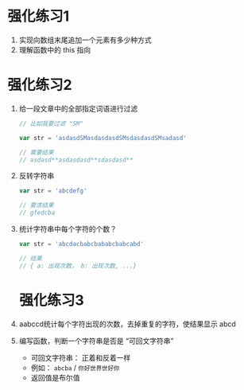 # 强化练习1

1. 实现向数组末尾追加一个元素有多少种方式
2. 理解函数中的 this 指向

# 强化练习2

1. 给一段文章中的全部指定词语进行过滤

   ```javascript
   // 比如我要过滤 "SM"
   
   var str = 'asdasdSMasdasdasdSMsdasdasdSMsadasd'
   
   // 需要结果
   // asdasd**asdasdasd**sdasdasd**
   ```

2. 反转字符串

   ```javascript
   var str = 'abcdefg'
   
   // 要求结果
   // gfedcba
   ```

3. 统计字符串中每个字符的个数？

   ```javascript
   var str = 'abcdacbabcbababcbabcabd'
   
   // 结果
   // { a: 出现次数， b: 出现次数, ...}
   ```

   # 强化练习3

1. aabccd统计每个字符出现的次数，去掉重复的字符，使结果显示 abcd

2. 编写函数，判断一个字符串是否是 “可回文字符串”

   - 可回文字符串： 正着和反着一样
   - 例如： `abcba` / `你好世界世好你` 
   - 返回值是布尔值

   